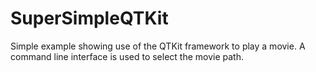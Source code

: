 SuperSimpleQTKit
================

Simple example showing use of the QTKit framework to play a movie. 
A command line interface is used to select the movie path.

